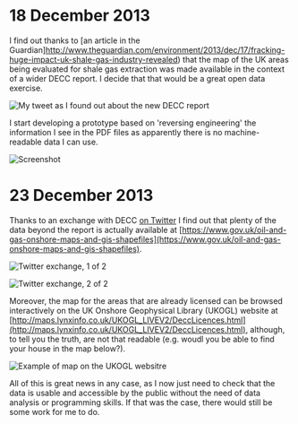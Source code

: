 # 18 December 2013 

I find out thanks to [an article in the Guardian]http://www.theguardian.com/environment/2013/dec/17/fracking-huge-impact-uk-shale-gas-industry-revealed) that the map of the UK areas being evaluated for shale gas extraction was made available in the context of a wider DECC report. I decide that that would be a great open data exercise.

![My tweet as I found out about the new DECC report](https://raw.github.com/giacecco/fracking-map/master/images/twitter3.png)

I start developing a prototype based on 'reversing engineering' the information I see in the PDF files as apparently there is no machine-readable data I can use.

![Screenshot](https://raw.github.com/giacecco/fracking-map/master/images/screenshot1.png)

# 23 December 2013

Thanks to an exchange with DECC [on Twitter](https://twitter.com/giacecco/status/415106011976839168) I find out that plenty of the data beyond the report is actually available at [https://www.gov.uk/oil-and-gas-onshore-maps-and-gis-shapefiles](https://www.gov.uk/oil-and-gas-onshore-maps-and-gis-shapefiles).

![Twitter exchange, 1 of 2](https://raw.github.com/giacecco/fracking-map/master/images/twitter1.png)

![Twitter exchange, 2 of 2](https://raw.github.com/giacecco/fracking-map/master/images/twitter2.png)

Moreover, the map for the areas that are already licensed can be browsed interactively on the UK Onshore Geophysical Library (UKOGL) website at [http://maps.lynxinfo.co.uk/UKOGL_LIVEV2/DeccLicences.html](http://maps.lynxinfo.co.uk/UKOGL_LIVEV2/DeccLicences.html), although, to tell you the truth, are not that readable (e.g. woudl you be able to find your house in the map below?). 

![Example of map on the UKOGL websitre](https://raw.github.com/giacecco/fracking-map/master/images/map2.png)

All of this is great news in any case, as I now just need to check that the data is usable and accessible by the public without the need of data analysis or programming skills. If that was the case, there would still be some work for me to do.